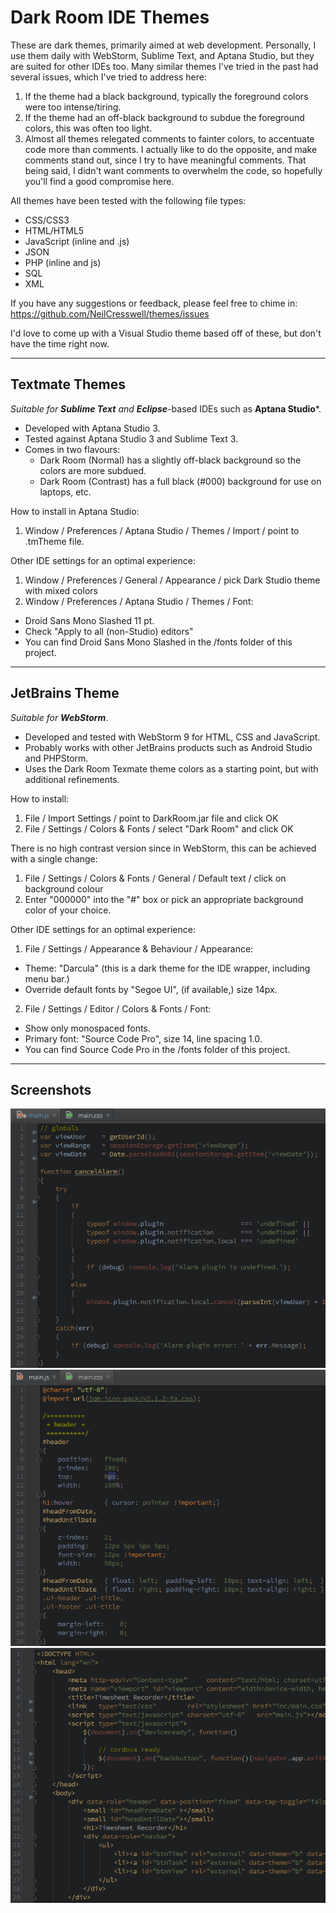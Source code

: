 Dark Room IDE Themes
====================

These are dark themes, primarily aimed at web development. Personally, I use them daily with WebStorm, Sublime Text, and Aptana Studio, but they are suited for other IDEs too. Many similar themes I've tried in the past had several issues, which I've tried to address here:

1. If the theme had a black background, typically the foreground colors were too intense/tiring.
2. If the theme had an off-black background to subdue the foreground colors, this was often too light.
3. Almost all themes relegated comments to fainter colors, to accentuate code more than comments.
   I actually like to do the opposite, and make comments stand out, since I try to have meaningful comments.
   That being said, I didn't want comments to overwhelm the code, so hopefully you'll find a good compromise here.

All themes have been tested with the following file types:

* CSS/CSS3
* HTML/HTML5
* JavaScript (inline and .js)
* JSON
* PHP (inline and js)
* SQL
* XML

If you have any suggestions or feedback, please feel free to chime in:
https://github.com/NeilCresswell/themes/issues

I'd love to come up with a Visual Studio theme based off of these, but don't have the time right now.

---

Textmate Themes
---------------

*Suitable for **Sublime Text*** *and **Eclipse***-based IDEs such as **Aptana Studio***.

* Developed with Aptana Studio 3.
* Tested against Aptana Studio 3 and Sublime Text 3.
* Comes in two flavours:
  * Dark Room (Normal) has a slightly off-black background so the colors are more subdued.
  * Dark Room (Contrast) has a full black (#000) background for use on laptops, etc.

How to install in Aptana Studio:

1. Window / Preferences / Aptana Studio / Themes / Import / point to .tmTheme file.

Other IDE settings for an optimal experience:

1. Window / Preferences / General / Appearance / pick Dark Studio theme with mixed colors
2. Window / Preferences / Aptana Studio / Themes / Font:
  * Droid Sans Mono Slashed 11 pt.
  * Check "Apply to all (non-Studio) editors"
  * You can find Droid Sans Mono Slashed in the /fonts folder of this project.

---

JetBrains Theme
---------------

*Suitable for **WebStorm***.

* Developed and tested with WebStorm 9 for HTML, CSS and JavaScript.
* Probably works with other JetBrains products such as Android Studio and PHPStorm.
* Uses the Dark Room Texmate theme colors as a starting point, but with additional refinements.

How to install:

1. File / Import Settings / point to DarkRoom.jar file and click OK
2. File / Settings / Colors & Fonts / select "Dark Room" and click OK

There is no high contrast version since in WebStorm, this can be achieved with a single change:

1. File / Settings / Colors & Fonts / General / Default text / click on background colour
2. Enter "000000" into the "#" box or pick an appropriate background color of your choice.

Other IDE settings for an optimal experience:

1. File / Settings / Appearance & Behaviour / Appearance:
  * Theme: "Darcula" (this is a dark theme for the IDE wrapper, including menu bar.)
  * Override default fonts by "Segoe UI", (if available,) size 14px.
2. File / Settings / Editor / Colors & Fonts / Font:
  * Show only monospaced fonts.
  * Primary font: "Source Code Pro", size 14, line spacing 1.0.
  * You can find Source Code Pro in the /fonts folder of this project.

---

Screenshots
-----------

![WebStorm Screenshot](/jetbrains/screenshots/js.png?raw=true "Dark Room (Normal) - JavaScript File")
![WebStorm Screenshot](/jetbrains/screenshots/css.png?raw=true "Dark Room (Normal) - CSS File")
![WebStorm Screenshot](/jetbrains/screenshots/html.png?raw=true "Dark Room (Normal) - HTML File")


